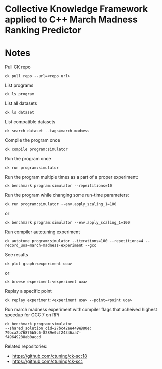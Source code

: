 # Collective Knowledge Framework applied to C++ March Madness Ranking Predictor




# Notes

Pull CK repo

```
ck pull repo --url=<repo url>
```

List programs

```
ck ls program
```

List all datasets
```
ck ls dataset
```

List compatible datasets
```
ck search dataset --tags=march-madness
```

Compile the program once

```
ck compile program:simulator
```

Run the program once
```
ck run program:simulator
```

Run the program multiple times as a part of a proper experiment:
```
ck benchmark program:simulator --repeititions=10
```

Run the program while changing some run-time parameters:
```
ck run program:simulator --env.apply_scaling_1=100
```
 or
```
ck benchmark program:simulator --env.apply_scaling_1=100
```
Run compiler autotuning experiment
```
ck autotune program:simulator --iterations=100 --repetitions=4 --record_uoa=march-madness-experiment --gcc
```
See results
```
ck plot graph:<experiment uoa>
```
or
```
ck browse experiment:<experiment uoa>
```
Replay a specific point
```
ck replay experiment:<experiment uoa> --point=<point uoa>
```
Run march madness experiment with compiler flags that acheived highest speedup for GCC 7 on RPi
  ```
ck benchmark program:simulator
  --shared_solution_cid=27bc42ee449e880e:
  79bca2b76876b5c6-8289e0cf24346aa7-
  f49649288ab0accd
```




Related repositories:
* https://github.com/ctuning/ck-scc18
* https://github.com/ctuning/ck-scc
